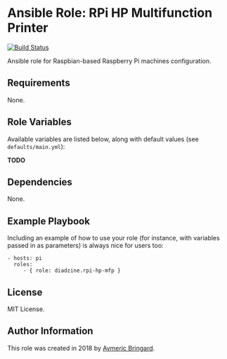 Ansible Role: RPi HP Multifunction Printer
==========================================

[![Build Status](https://travis-ci.org/diadzine/ansible-role-rpi-hp-mfp.svg?branch=master)](https://travis-ci.org/diadzine/ansible-role-rpi-hp-mfp)

Ansible role for Raspbian-based Raspberry Pi machines configuration.

Requirements
------------

None.

Role Variables
--------------

Available variables are listed below, along with default values (see `defaults/main.yml`):

**TODO**

Dependencies
------------

None.

Example Playbook
----------------

Including an example of how to use your role (for instance, with variables passed in as parameters) is always nice for users too:

    - hosts: pi
      roles:
         - { role: diadzine.rpi-hp-mfp }

License
-------

MIT License.

Author Information
------------------

This role was created in 2018 by [Aymeric Bringard](https://github.com/diadzine/).
